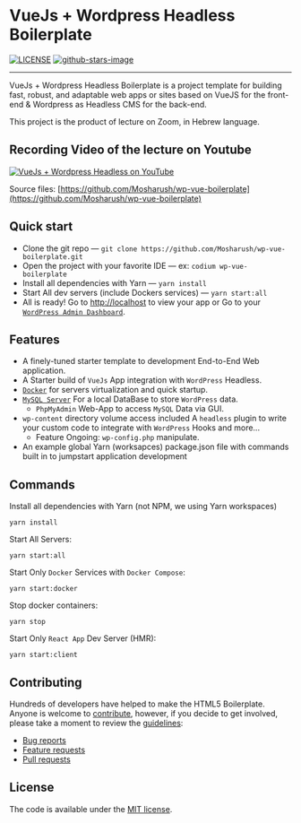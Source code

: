 # VueJs + Wordpress Headless Boilerplate

[![LICENSE](https://img.shields.io/badge/license-MIT-lightgrey.svg)](https://github.com/Mosharush/wp-vue-boilerplate/blob/master/LICENSE.txt)
[![github-stars-image](https://img.shields.io/github/stars/Mosharush/wp-vue-boilerplate.svg?label=github%20stars)](https://github.com/Mosharush/wp-vue-boilerplate)

---

VueJs + Wordpress Headless Boilerplate is a project template for building
fast, robust, and adaptable web apps or sites based on VueJS for the front-end & Wordpress as Headless CMS for the back-end.

This project is the product of lecture on Zoom, in Hebrew language.

## Recording Video of the lecture on Youtube

[![VueJs + Wordpress Headless on YouTube](https://img.youtube.com/vi/0HoCSbbde8I/0.jpg "VueJs + Wordpress Headless on YouTube")](https://www.youtube.com/watch?v=0HoCSbbde8I)

Source files: [https://github.com/Mosharush/wp-vue-boilerplate](https://github.com/Mosharush/wp-vue-boilerplate)

## Quick start

- Clone the git repo — `git clone https://github.com/Mosharush/wp-vue-boilerplate.git`
- Open the project with your favorite IDE — ex: `codium wp-vue-boilerplate`
- Install all dependencies with Yarn — `yarn install`
- Start All dev servers (include Dockers services) — `yarn start:all`
- All is ready! Go to [http://localhost](http://localhost) to view your app or Go to your [`WordPress Admin Dashboard`](http://localhost/wp-admin/).

## Features

- A finely-tuned starter template to development End-to-End Web application.
- A Starter build of `VueJs` App integration with `WordPress` Headless.
- [`Docker`](https://docs.docker.com/get-started/overview/)
  for servers virtualization and quick startup.
- [`MySQL Server`](https://dev.mysql.com/doc/refman/8.0/en/what-is-mysql.html)
  For a local DataBase to store `WordPress` data.
  - `PhpMyAdmin` Web-App to access `MySQL` Data via GUI.
- `wp-content` directory volume access included A `headless` plugin to write your custom code to integrate with `WordPress` Hooks and more...
  - Feature Ongoing: `wp-config.php` manipulate.
- An example global Yarn (worksapces) package.json file with commands
  built in to jumpstart application development

## Commands

Install all dependencies with Yarn (not NPM, we using Yarn workspaces)

```
yarn install
```

Start All Servers:

```
yarn start:all
```

Start Only `Docker` Services with `Docker Compose`:

```
yarn start:docker
```

Stop docker containers:

```
yarn stop
```

Start Only `React App` Dev Server (HMR):

```
yarn start:client
```

## Contributing

Hundreds of developers have helped to make the HTML5 Boilerplate. Anyone is
welcome to [contribute](.github/CONTRIBUTING.md), however, if you decide to get
involved, please take a moment to review the [guidelines](.github/CONTRIBUTING.md):

- [Bug reports](.github/CONTRIBUTING.md#bugs)
- [Feature requests](.github/CONTRIBUTING.md#features)
- [Pull requests](.github/CONTRIBUTING.md#pull-requests)

## License

The code is available under the [MIT license](LICENSE.txt).
